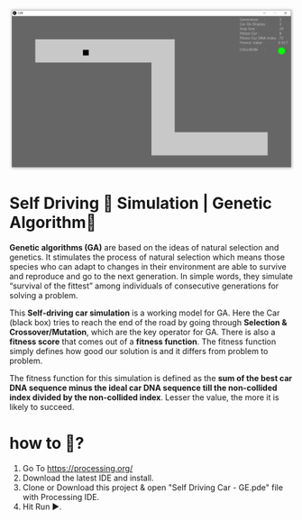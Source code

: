 <p  align="center"><img  src="https://github.com/Kousik-Ghosh/Genetic-Algorithm-Self-Driving-Car/blob/main/ScreenShot.PNG?raw=true"  alt="Expenses logo"></p>

# Self Driving 🚗 Simulation | Genetic Algorithm🧬

**Genetic algorithms (GA)** are based on the ideas of natural selection and genetics. It stimulates the process of natural selection which means those species who can adapt to changes in their environment are able to survive and reproduce and go to the next generation. In simple words, they simulate “survival of the fittest” among individuals of consecutive generations for solving a problem.

This **Self-driving car simulation** is a working model for GA. Here the Car (black box) tries to reach the end of the road by going through **Selection & Crossover/Mutation**, which are the key operator for GA. There is also a **fitness score** that comes out of a **fitness function**. The fitness function simply defines how good our solution is and it differs from problem to problem.

The fitness function for this simulation is defined as the **sum of the best car DNA sequence minus the ideal car DNA sequence till the non-collided index divided by the non-collided index**. Lesser the value, the more it is likely to succeed.

# how to 🏃?

 1. Go To https://processing.org/ 
 2. Download the latest IDE and install.
 3. Clone or Download this project & open "Self Driving Car - GE.pde" file with Processing IDE.
 4. Hit Run ▶️.
